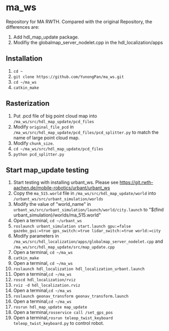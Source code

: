 # ma_ws
Repository for MA RWTH. Compared with the original Repository, the differences are:
1. Add hdl_map_update package.
2. Modifiy the globalmap_server_nodelet.cpp in the hdl_localization/apps
## Installation
1. `cd ~`
2. `git clone https://github.com/YunongPan/ma_ws.git`
3. `cd ~/ma_ws`
4. `catkin_make`
## Rasterization
1. Put .pcd file of big point cloud map into `/ma_ws/src/hdl_map_update/pcd_files`
2. Modify `original_file_pcd` in `/ma_ws/src/hdl_map_update/pcd_files/pcd_splitter.py` to match the name of
large point cloud map.
3. Modify `chunk_size`.
4. `cd ~/ma_ws/src/hdl_map_update/pcd_files`
5. `python pcd_splitter.py`

## Start map_update testing
1. Start testing with installing urbant_ws. Please see https://git.rwth-aachen.de/mobile-robotics/urbant/urbant_ws
2. Copy the `ma_515.world` file in `/ma_ws/src/hdl_map_update/world` into `/urbant_ws/src/urbant_simulation/worlds`
3. Modify the value of "world_name" in `urbant_ws/src/urbant_simulation/launch/world/city.launch` to "$(find urbant_simulation)/worlds/ma_515.world"
4. Open a terminal, `cd ~/urbant_ws`
5. `roslaunch urbant_simulation start.launch gpu:=false gazebo_gui:=true gps_switch:=true lidar_switch:=true world:=city`
6. Modify parameters in `/ma_ws/src/hdl_localization/apps/globalmap_server_nodelet.cpp` and `/ma_ws/src/hdl_map_update/src/map_update.cpp` 
7. Open a terminal, `cd ~/ma_ws`
8. `catkin_make`
9. Open a terminal, `cd ~/ma_ws`
10. `roslaunch hdl_localization hdl_localization_urbant.launch`
11. Open a terminal,`cd ~/ma_ws`
12. `roscd hdl_localization/rviz`
13. `rviz -d hdl_localization.rviz`
14. Open a terminal,`cd ~/ma_ws`
15. `roslaunch geonav_transform geonav_transform.launch`
16. Open a terminal,`cd ~/ma_ws`
17. `rosrun hdl_map_update map_update`
18. Open a terminal,`rosservice call /set_gps_pos`
18. Open a terminal,`rosrun teleop_twist_keyboard teleop_twist_keyboard.py` to control robot.

